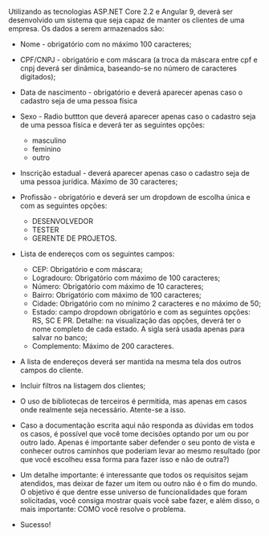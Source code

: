 Utilizando as tecnologias ASP.NET Core 2.2 e Angular 9, deverá ser desenvolvido um sistema que seja capaz de manter os clientes de uma empresa. Os dados a serem armazenados são:

- Nome - obrigatório com no máximo 100 caracteres;
- CPF/CNPJ - obrigatório e com máscara (a troca da máscara entre cpf e cnpj deverá ser dinâmica, baseando-se no número de caracteres digitados);
- Data de nascimento - obrigatório e deverá aparecer apenas caso o cadastro seja de uma pessoa física
- Sexo - Radio buttton que deverá aparecer apenas caso o cadastro seja de uma pessoa física e deverá ter as seguintes opções:
     - masculino
     - feminino
     - outro
- Inscrição estadual - deverá aparecer apenas caso o cadastro seja de uma pessoa jurídica. Máximo de 30 caracteres;
- Profissão - obrigatório e deverá ser um dropdown de escolha única e com as seguintes opções: 
    - DESENVOLVEDOR
    - TESTER
    - GERENTE DE PROJETOS.
- Lista de endereços com os seguintes campos:
   - CEP: Obrigatório e com máscara;
   - Logradouro: Obrigatório com máximo de 100 caracteres;
   - Número: Obrigatório com máximo de 10 caracteres;
   - Bairro: Obrigatório com máximo de 100 caracteres;
   - Cidade: Obrigatório com no mínimo 2 caracteres e no máximo de 50;
   - Estado: campo dropdown obrigatório e com as seguintes opções: RS, SC E PR. Detalhe: na visualização das opções, deverá ter o nome completo de cada estado. A sigla será usada apenas para salvar no banco;
   - Complemento: Máximo de 200 caracteres.
 - A lista de endereços deverá ser mantida na mesma tela dos outros campos do cliente.
 - Incluir filtros na listagem dos clientes;
 - O uso de bibliotecas de terceiros é permitida, mas apenas em casos onde realmente seja necessário. Atente-se a isso.
 - Caso a documentação escrita aqui não responda as dúvidas em todos os casos, é possível que você tome decisões optando por um ou por outro lado. Apenas é importante saber defender o seu ponto de vista e conhecer outros caminhos que poderiam levar ao mesmo resultado (por que você escolheu essa forma para fazer isso e não de outra?)
 - Um detalhe importante: é interessante que todos os requisitos sejam atendidos, mas deixar de fazer um item ou outro não é o fim do mundo. O objetivo é que dentre esse universo de funcionalidades que foram solicitadas, você consiga mostrar quais você sabe fazer, e além disso, o mais importante: COMO você resolve o problema.
 
 - Sucesso!
